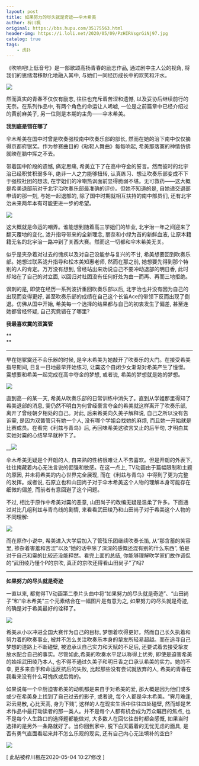 ```yaml
---
layout: post
title: 如果努力的尽头就是奇迹——伞木希美
author: 梓川楓
original: https://bbs.hupu.com/35175563.html
header-img: https://i.loli.net/2020/05/09/PzHIRVsgrGiNj97.jpg
catalog: true
tags:
    - 虎扑
---
```

《吹响吧!上低音号》是一部歌颂高扬青春的励志作品, 通过剧中主人公的视角, 将我们的思绪潜移默化地融入其中, 与她们一同经历成长中的欢笑和汗水。

  

![](https://i.loli.net/2020/05/09/PzHIRVsgrGiNj97.jpg)

  

然而真实的青春不仅仅有励志, 往往也充斥着苦涩和遗憾, 以及妥协后继续前行的无奈。在系列作品中, 有两个角色的命运让人唏嘘,
一位是之前篇章中已经介绍过的黄前麻美子, 另一位则是本期的主角——伞木希美。

  

 **我到底是错在哪了**

  

伞木希美在国中时曾是吹奏强校南中吹奏乐部的部长, 然而在她的治下南中仅仅摘得京都府银奖。作为参赛曲目的《鞑靼人舞曲》每每响起,
希美那落寞的神情仿佛就映在脑中挥之不去。

  

带着国中阶段的遗憾, 痛定思痛, 希美立下了在高中夺金的誓言。然而彼时的北宇治已经积贫积弱多年, 绝非一人之力能够扭转,
认真练习、想让吹奏乐部变成不下于强校社团的想法,
在学姐们的冷嘲热讽面前显得脆弱不堪。无可救药——这大概是希美退部前对于北宇治吹奏乐部最准确的评价。但她不知道的是, 自她递交退部申请的那一刻,
与她一起退部的, 除了国中时期就相互扶持的南中部员们, 还有北宇治未来两年本有可能更进一步的希望。

  

![](https://i.loli.net/2020/05/09/zwXukqeBZLb8fGY.png)

  

这大概就是命运的嘲弄。谁能想到随着高三学姐们的毕业, 北宇治一年之间迎来了翻天覆地的变化, 泷升指导带来的全新理念, 丽奈和小绿为首的新鲜血液,
让原本籍籍无名的北宇治一路冲到了关西大赛。然而这一切都和伞木希美无关。

  

似乎是夹杂着对过去的愧疚以及对自己没能参与复兴的不甘, 希美想要回到吹奏乐部。她想过联系泷升指导和松本美知惠老师, 然而在那之前,
她想要先得到那个特别的人的肯定。万万没有想到, 曾经站出来劝说自己不要冲动退部的明日香, 此时却站在了自己的对立面,
以回归对社团没有任何好处为由一而再、再而三地拒绝。

  

讽刺的是, 即使在经历一系列波折重回吹奏乐部以后, 北宇治也并没有因为自己的出现而变得更好,
甚至吹奏乐部的成绩在自己这个长笛Ace的带领下反而出现了倒退。仿佛从国中开始, 希美每一个选择的结果都与自己的初衷发生了偏差, 甚至连她都曾经怀疑,
自己究竟错在了哪里?

  

 **我最喜欢霙的双簧管**

 **  
**

 ****

早在铠冢霙还不会乐器的时候, 是伞木希美为她敲开了吹奏乐的大门。在接受希美指导期间, 日复一日地最早开始练习,
让霙这个自闭少女渐渐对希美产生了憧憬。霙想要和希美一起完成在高中夺金的梦想, 或者说, 希美的梦想就是她的梦想。

  

![](https://i.loli.net/2020/05/09/vVel4bNxQY3scOn.jpg)

  

直到高一的某一天, 希美从吹奏乐部的日常训练中消失了。直到从学姐那里得知了希美退部的消息, 霙仍然不明白为何曾经豪言夺金的希美就这样离开了吹奏乐部,
离开了曾经朝夕相处的自己。对此, 后来希美向久美子解释说, 自己之所以没有告诉霙, 是因为双簧管只有她一个人, 没有哪个学姐会找她的麻烦,
而且她一开始就是比赛成员。在看完《利兹与青鸟》后, 再回味希美这欲言又止的后半句, 才明白其实她对霙的心结早早就种下了。

  

 __![](https://i.loli.net/2020/05/09/3lFJhGvTB7qpkaP.png)

  

伞木希美无疑是个开朗的人, 自来熟的性格很难让人不去喜欢。但是开朗的外表下, 往往掩藏着内心无法言说的倔强和敏感。在这一点上,
TV动画由于篇幅限制和主题的原因, 并未将希美的内心世界完全展现, 而在《利兹与青鸟》中得到了更为完整的发挥。或者说,
石原立也和山田尚子对于伞木希美这个人物的理解本身可能存在细微的偏差, 而前者有意回避了这个问题。

  

不过, 相比于原作中希美对霙的恶意, 山田尚子的改编无疑是温柔了许多。下面通过对比几组利兹与青鸟线的剧情,
来看看武田绫乃和山田尚子对于希美这个人物的不同理解:

![](https://i3.hoopchina.com.cn/blogfile/20205/2/BbsImg_48318483200795_1588388791_s_47983_o_w_602_h_719_62635.png)

  

而在原作小说中, 希美进入大学后加入了管弦乐团继续吹奏长笛, 从“那含蓄的笑容里, 掺杂着害羞和苦涩”以及“她的话中除了深深的感慨还混有别的什么东西”,
怕是对于自己和霙的比较还没能释然。看完上面的总结, 你能够理解吹学家们故作调侃的“武田绫乃懂个P的京吹, 真正的京吹还得看山田尚子”了吗?

  

 ****

 **如果努力的尽头就是奇迹**

  

一直以来, 都觉得TV动画第二季片头曲中将“如果努力的尽头就是奇迹”、“山田尚子”和“伞木希美”三个元素结合在一幅图片是有意为之, 如果努力的尽头就是奇迹,
的确是对于希美最好的诠释了。

  

![](https://i2.hoopchina.com.cn/blogfile/20205/2/BbsImg_48318483200795_1588388941_s_1427636_o_w_1920_h_1080_55903.png)

  

希美从小以冲进全国大赛作为自己的目标, 梦想着吹得更好。然而自己长久执着和努力着的吹奏事业,
被并不怎么关注吹奏乐本身的挚友所轻易超越。而在追寻自己梦想的道路上不断碰壁, 被迫承认自己实力和天赋的不足后,
还要试着去接受挚友放水配合自己的事实。尽管如此,希美的吹奏水平足以称得上优秀, 即使是迫害希美的始祖武田绫乃本人,
也不得不通过久美子和明日香之口承认希美的实力。她的不幸, 更多来自于和命运反抗后的失败, 比起那些没有尝试就放弃的人,
希美的青春在我看来没有什么可愧疚或后悔的。

  

如果说每一个伞厨迫害希美的动机都是来自于对希美的爱, 那大概是因为他们或多或少在希美身上找到了自己过去的影子, 或者说, 每个人都是伞木希美。“霁月难逢,
彩云易散, 心比天高, 身为下贱”, 这样的人在现实生活中往往四处碰壁, 然而却是艺术作品中最打动读者的那一类人。并不是每个人都有机会成为万众瞩目的焦点,
也不是每个人生路口的选择题都能做对, 大多数人在回忆往昔时都会感慨, 如果当时选择的是另外一条路就好了。当你回到家中, 脱下白天戴着的无忧无虑的面具,
是否有勇气直面看起来并不怎么乐观的现实, 还有自己内心无法填补的空白?

![](https://i3.hoopchina.com.cn/blogfile/20205/2/BbsImg_48318483200795_1588389241_s_1581806_o_w_3106_h_4096_59667.jpg)

[ 此帖被梓川楓在2020-05-04 10:27修改 ]

